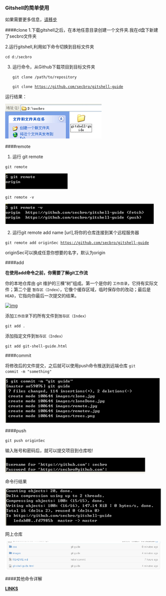 ### Gitshell的简单使用

如果需要更多信息，[请移步](http://rogerdudler.github.io/git-guide/)

####clone
1.下载gitshell之后，在本地任意目录创建一个文件夹.我在d盘下新建了secbro文件夹

2.运行gitshell,利用如下命令切换到目标文件夹

<code>cd d:/secbro</code>

3. 运行命令，从Github下载项目到目标文件夹

  	<code>git clone /path/to/repository</code>
  	
  	<code>git clone https://github.com/secbro/gitshell-guide</code>
  	
运行结果：

![img](http://github.com/secbro/gitshell-guide/blob/master/images/cloneDone.jpg)

####remote

1) 运行 git remote

<code>git remote</code>

![img](http://github.com/secbro/gitshell-guide/blob/master/images/remote.jpg)

<code>git remote -v</code>

![img](http://github.com/secbro/gitshell-guide/blob/master/images/remotev.jpg)

2) 运行git remote add name [url],将你的仓库连接到某个远程服务器

<code>git remote add originSec https://github.com/secbro/gitshell-guide</code>

originSec可以换成任意你想要的名字，默认为origin

####add

**在使用add命令之前，你需要了解git工作流**

你的本地仓库由 git 维护的三棵“树”组成。第一个是你的 <code>工作目录</code>，它持有实际文件；第二个是 <code>暂存区（Index）</code>，它像个缓存区域，临时保存你的改动；最后是 <code>HEAD</code>，它指向你最后一次提交的结果。

[![img](www.github.com/secbro/gitshell-guide/blob/master/images/trees.png)](http://rogerdudler.github.io/git-guide/)

添加<code>工作目录</code>下的所有文件到<code>暂存区（Index）</code>

<code>git add .</code>

添加指定文件到<code>暂存区（Index）</code>

<code>git add git-shell-guide.html</code>

####commit

将修改后的文件提交，之后就可以使用push命令推送到远端仓库
<code>git commit -m "something"</code>

![img](http://github.com/secbro/gitshell-guide/blob/master/images/commit.jpg)

####push

<code>git push originSec</code>

输入账号和密码后，就可以提交项目到仓库啦!

![img](http://github.com/secbro/gitshell-guide/blob/master/images/lastStep.jpg)

命令行结果

![img](http://github.com/secbro/gitshell-guide/blob/master/images/theEnd.jpg)

网上仓库

![img](http://github.com/secbro/gitshell-guide/blob/master/images/repo.jpg)

####其他命令详解

**[LINKS](http://rogerdudler.github.io/git-guide/index.zh.html)**

